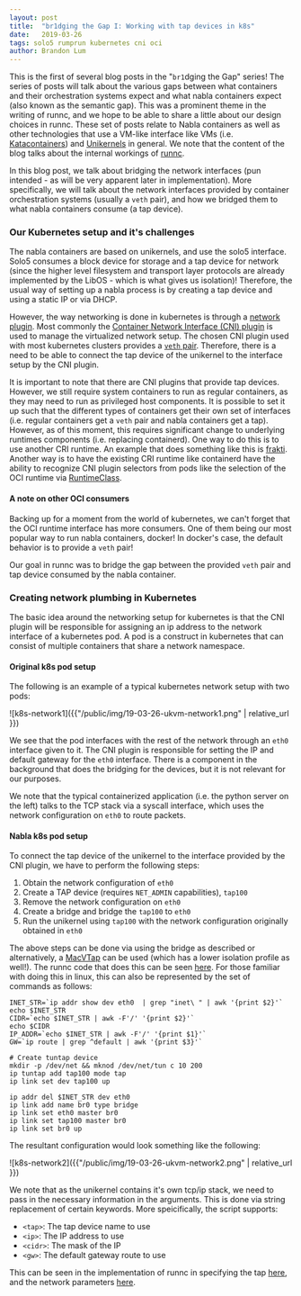 ```yaml
---
layout: post
title:  "br1dging the Gap I: Working with tap devices in k8s"
date:   2019-03-26
tags: solo5 rumprun kubernetes cni oci
author: Brandon Lum
---
```



This is the first of several blog posts in the "`br1`dging the Gap" series! The series of posts will talk about the various gaps between what containers and their orchestration systems expect and what nabla containers expect (also known as the semantic gap).
This was a prominent theme in the writing of runnc, and we hope to be able to share a little about our design choices in runnc.
These set of posts relate to Nabla containers as well as other technologies that use a VM-like interface like VMs (i.e. [Katacontainers](https://katacontainers.io/)) and [Unikernels](https://en.wikipedia.org/wiki/Unikernel) in general. 
We note that the content of the blog talks about the internal workings of [runnc](https://github.com/nabla-containers/runnc).

In this blog post, we talk about bridging the network interfaces (pun intended - as will be very apparent later in implementation). More specifically, we will talk about the network interfaces provided by container orchestration systems (usually a `veth` pair), and how we bridged them to what nabla containers consume (a tap device).


### Our Kubernetes setup and it's challenges

The nabla containers are based on unikernels, and use the solo5 interface. Solo5 consumes a block device for storage and a tap device for network (since the higher level filesystem and transport layer protocols are already implemented by the LibOS - which is what gives us isolation)! Therefore, the usual way of setting up a nabla process is by creating a tap device and using a static IP or via DHCP.

However, the way networking is done in kubernetes is through a [network plugin](https://kubernetes.io/docs/concepts/cluster-administration/network-plugins/). Most commonly the [Container Network Interface (CNI) plugin](https://kubernetes.io/docs/concepts/cluster-administration/networking/)
is used to manage the virtualized network setup. The chosen CNI plugin used with most kubernetes clusters provides a [`veth` pair](http://man7.org/linux/man-pages/man4/veth.4.html). Therefore, there is a need to be able to connect the tap device of the unikernel to the interface setup by the CNI plugin. 

It is important to note that there are CNI plugins that provide tap devices. However, we still require system containers to run as regular containers, as they may need to run as privileged host components. It is possible to set it up such that the different types of containers get their own set of interfaces (i.e. regular containers get a `veth` pair and nabla containers get a tap). 
However, as of this moment, this requires significant change to underlying runtimes components (i.e. replacing containerd). 
One way to do this is to use another CRI runtime. An example that does something like this is [frakti](https://github.com/kubernetes/frakti).
Another way is to have the existing CRI runtime like containerd have the ability to recognize CNI plugin selectors from pods like the selection of the OCI runtime via [RuntimeClass](https://kubernetes.io/docs/concepts/containers/runtime-class/).

#### A note on other OCI consumers

Backing up for a moment from the world of kubernetes, we can't forget that the OCI runtime interface has more consumers. One of them being our most popular way to run nabla containers, docker! In docker's case, the default behavior is to provide a `veth` pair!

Our goal in runnc was to bridge the gap between the provided `veth` pair and tap device consumed by the nabla container.

### Creating network plumbing in Kubernetes

The basic idea around the networking setup for kubernetes is that the CNI plugin will be responsible for assigning an ip address to the network interface of a kubernetes pod. A pod is a construct in kubernetes that can consist of multiple containers that share a network namespace. 

#### Original k8s pod setup

The following is an example of a typical kubernetes network setup with two pods:

![k8s-network1]({{"/public/img/19-03-26-ukvm-network1.png" | relative_url }})

We see that the pod interfaces with the rest of the network through an `eth0` interface given to it.  The CNI plugin is responsible for setting the IP and default gateway for the `eth0` interface. There is a component in the background that does the bridging for the devices, but it is not relevant for our purposes.

We note that the typical containerized application (i.e. the python server on the left) talks to the TCP stack via a syscall interface, which uses the network configuration on `eth0` to route packets.

#### Nabla k8s pod setup

To connect the tap device of the unikernel to the interface provided by the CNI plugin, we have to perform the following steps:

1. Obtain the network configuration of `eth0`
2. Create a TAP device (requires `NET_ADMIN` capabilities), `tap100`
3. Remove the network configuration on `eth0`
4. Create a bridge and bridge the `tap100` to `eth0`
5. Run the unikernel using `tap100` with the network configuration originally obtained in `eth0`

The above steps can be done via using the bridge as described or alternatively, a [MacVTap](https://virt.kernelnewbies.org/MacVTap) can be used (which has a lower isolation profile as well!). The runnc code that does this can be seen [here](https://github.com/nabla-containers/runnc/blob/46ededdd75a03cecf05936a1a45d5d0096a2b117/nabla-lib/network/network_linux.go#L282). For those familiar with doing this in linux, this can also be represented by the set of commands as follows:

```
INET_STR=`ip addr show dev eth0  | grep "inet\ " | awk '{print $2}'`
echo $INET_STR
CIDR=`echo $INET_STR | awk -F'/' '{print $2}'`
echo $CIDR
IP_ADDR=`echo $INET_STR | awk -F'/' '{print $1}'`
GW=`ip route | grep ^default | awk '{print $3}'`

# Create tuntap device
mkdir -p /dev/net && mknod /dev/net/tun c 10 200
ip tuntap add tap100 mode tap
ip link set dev tap100 up

ip addr del $INET_STR dev eth0
ip link add name br0 type bridge
ip link set eth0 master br0
ip link set tap100 master br0
ip link set br0 up
```

The resultant configuration would look something like the following:

![k8s-network2]({{"/public/img/19-03-26-ukvm-network2.png" | relative_url }})

We note that as the unikernel contains it's own tcp/ip stack, we need to pass in the necessary information in the arguments. This is done via string replacement of certain keywords. More speicifically, the script supports:

- `<tap>`: The tap device name to use
- `<ip>`: The IP address to use
- `<cidr>`: The mask of the IP
- `<gw>`: The default gateway route to use

This can be seen in the implementation of runnc in specifying the tap [here](https://github.com/nabla-containers/runnc/blob/46ededdd75a03cecf05936a1a45d5d0096a2b117/runnc-cont/runnc_cont.go#L198), and the network parameters [here](https://github.com/nabla-containers/runnc/blob/46ededdd75a03cecf05936a1a45d5d0096a2b117/runnc-cont/runnc_cont.go#L178-L179).
